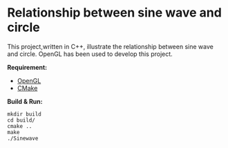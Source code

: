 # Relationship between sine wave and circle

This project,written in C++, illustrate the relationship between sine wave and circle. OpenGL has been used to develop this project.


**Requirement:**  
* [OpenGL](https://www.opengl.org/)
* [CMake](https://cmake.org/)

**Build & Run:**
```
mkdir build
cd build/
cmake ..
make
./Sinewave
```
